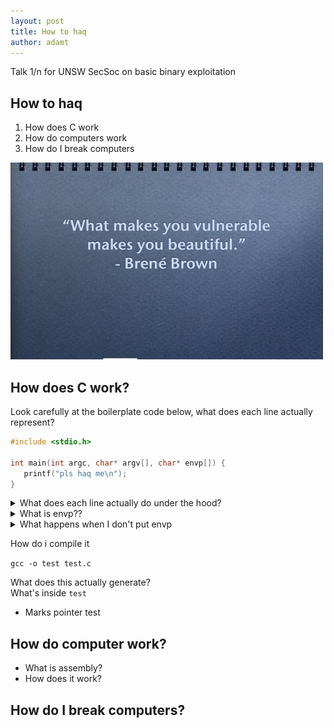```yaml
---
layout: post
title: How to haq
author: adamt
---
```


Talk 1/n for UNSW SecSoc on basic binary exploitation

How to haq
------------------

1. How does C work
2. How do computers work
3. How do I break computers

![noteasyfuckingrunagain](../static/beautiful.jpg)

How does C work?
------------------------------------

Look carefully at the boilerplate code below, what does each line actually represent?

```C
#include <stdio.h>

int main(int argc, char* argv[], char* envp[]) {
   printf("pls haq me\n"); 
}
```

<details>
  <summary>What does each line actually do under the hood? </summary>
   A1: JavaScript
</details>
<details>
  <summary>What is envp?? </summary>
   A1: JavaScript
</details>
<details>
  <summary>What happens when I don't put envp</summary>
   A1: JavaScript
</details>

How do i compile it

`gcc -o test test.c`

What does this actually generate?<br />
What's inside `test`

* Marks pointer test

How do computer work?
---------------------------------

* What is assembly?
* How does it work?

How do I break computers?
---------------------------------









